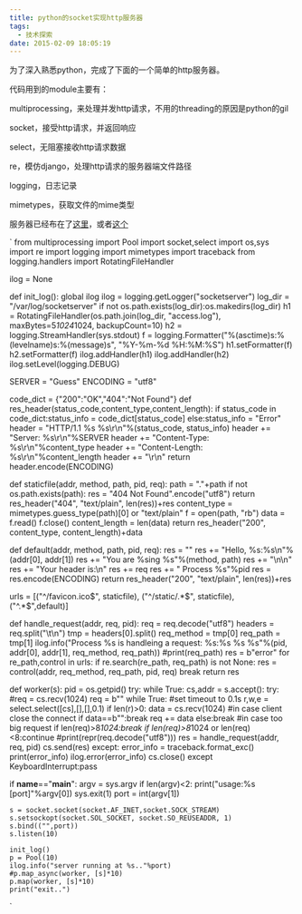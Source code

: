 ```yaml
---
title: python的socket实现http服务器
tags:
  - 技术探索
date: 2015-02-09 18:05:19
---
```


为了深入熟悉python，完成了下面的一个简单的http服务器。

代码用到的module主要有：

multiprocessing，来处理并发http请求，不用的threading的原因是python的gil

socket，接受http请求，并返回响应

select，无阻塞接收http请求数据

re，模仿django，处理http请求的服务器端文件路径

logging，日志记录

mimetypes，获取文件的mime类型

服务器已经布在了[这里](http://182.92.214.184:8000/)，或者[这个](http://182.92.214.184:8000/static/1.jpg)

`
from multiprocessing import Pool
import socket,select
import os,sys
import re
import logging
import mimetypes
import traceback
from logging.handlers import RotatingFileHandler

ilog = None

def init_log():
    global ilog
    ilog = logging.getLogger("socketserver")
    log_dir = "/var/log/socketserver"
    if not os.path.exists(log_dir):os.makedirs(log_dir)
    h1 = RotatingFileHandler(os.path.join(log_dir, "access.log"), maxBytes=5*1024*1024, backupCount=10)
    h2 = logging.StreamHandler(sys.stdout)
    f = logging.Formatter("%(asctime)s:%(levelname)s:%(message)s", "%Y-%m-%d %H:%M:%S")
    h1.setFormatter(f)
    h2.setFormatter(f)
    ilog.addHandler(h1)
    ilog.addHandler(h2)
    ilog.setLevel(logging.DEBUG)

SERVER = "Guess"
ENCODING = "utf8"

code_dict = {"200":"OK","404":"Not Found"}
def res_header(status_code,content_type,content_length):
    if status_code in code_dict:status_info = code_dict[status_code]
    else:status_info = "Error"
    header = "HTTP/1.1 %s %s\r\n"%(status_code, status_info)
    header += "Server: %s\r\n"%SERVER
    header += "Content-Type: %s\r\n"%content_type
    header += "Content-Length: %s\r\n"%content_length
    header += "\r\n"
    return header.encode(ENCODING)

def staticfile(addr, method, path, pid, req):
    path = "."+path
    if not os.path.exists(path):
        res = "404 Not Found".encode("utf8")
        return res_header("404", "text/plain", len(res))+res
    content_type = mimetypes.guess_type(path)[0] or "text/plain"
    f = open(path, "rb")
    data = f.read()
    f.close()
    content_length = len(data)
    return res_header("200", content_type, content_length)+data

def default(addr, method, path, pid, req):
    res = ""
    res += "Hello, %s:%s\n"%(addr[0], addr[1])
    res += "You are %sing %s"%(method, path)
    res += "\n\n"
    res += "Your header is:\n"
    res += req
    res += "                   Process %s"%pid
    res = res.encode(ENCODING)
    return res_header("200", "text/plain", len(res))+res

urls = [("^/favicon.ico$", staticfile), ("^/static/.*$", staticfile), ("^.*$",default)]

def handle_request(addr, req, pid):
    req = req.decode("utf8")
    headers = req.split("\t\n")
    tmp = headers[0].split()
    req_method = tmp[0]
    req_path = tmp[1]
    ilog.info("Process %s is handleing a request: %s:%s %s %s"%(pid, addr[0], addr[1], req_method, req_path))
    #print(req_path)
    res = b"error"
    for re_path,control in urls:
        if re.search(re_path, req_path) is not None:
            res = control(addr, req_method, req_path, pid, req)
            break
    return res

def worker(s):
    pid = os.getpid()
    try:
        while True:
            cs,addr = s.accept():
            try:
                #req = cs.recv(1024)
                req = b""
                while True:
                    #set timeout to 0.1s
                    r,w,e = select.select([cs],[],[],0.1)
                    if len(r)>0:
                        data = cs.recv(1024)
                        #in case client close the connect
                        if data==b"":break
                        req += data
                    else:break
                    #in case too big request
                    if len(req)>8*1024:break
                if len(req)>8*1024 or len(req)<8:continue
                #print(repr(req.decode("utf8")))
                res = handle_request(addr, req, pid)
                cs.send(res)
            except:
                error_info = traceback.format_exc()
                print(error_info)
                ilog.error(error_info)
            cs.close()
    except KeyboardInterrupt:pass

if __name__=="__main__":
    argv = sys.argv
    if len(argv)<2:
        print("usage:%s [port]"%argv[0])
        sys.exit(1)
    port = int(argv[1])

    s = socket.socket(socket.AF_INET,socket.SOCK_STREAM)
    s.setsockopt(socket.SOL_SOCKET, socket.SO_REUSEADDR, 1)
    s.bind(("",port))
    s.listen(10)

    init_log()
    p = Pool(10)
    ilog.info("server running at %s.."%port)
    #p.map_async(worker, [s]*10)
    p.map(worker, [s]*10)
    print("exit..")
`